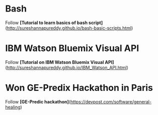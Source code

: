 # Bash

Follow **[Tutorial to learn basics of bash script]**(http://sureshannapureddy.github.io/bash-basic-scripts.html)


# IBM Watson Bluemix Visual API

Follow **[Tutorial on IBM Watson Bluemix Visual API]**(http://sureshannapureddy.github.io/IBM_Watson_API.html)

# Won GE-Predix Hackathon in Paris

Follow **[GE-Predic hackathon]**(https://devpost.com/software/general-healing)
